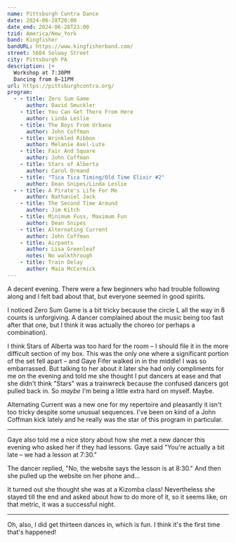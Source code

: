 ```yaml
---
name: Pittsburgh Contra Dance
date: 2024-06-28T20:00
date_end: 2024-06-28T23:00
tzid: America/New_York
band: Kingfisher
bandURL: https://www.kingfisherband.com/
street: 5604 Solway Street
city: Pittsburgh PA
description: |+
  Workshop at 7:30PM  
  Dancing from 8–11PM
url: https://pittsburghcontra.org/
program:
  - - title: Zero Sum Game
      author: David Smuckler
    - title: You Can Get There From Here
      author: Linda Leslie
    - title: The Boys From Urbana
      author: John Coffman
    - title: Wrinkled Ribbon
      author: Melanie Axel-Lute
    - title: Fair And Square
      author: John Coffman
    - title: Stars of Alberta
      author: Carol Ormand
    - title: "Tica Tica Timing/Old Time Elixir #2"
      author: Dean Snipes/Linda Leslie
  - - title: A Pirate's Life For Me
      author: Nathaniel Jack
    - title: The Second Time Around
      author: Jim Kitch
    - title: Minimum Fuss, Maximum Fun
      author: Dean Snipes
    - title: Alternating Current
      author: John Coffman
    - title: Airpants
      author: Lisa Greenleaf
      notes: No walkthrough
    - title: Train Delay
      author: Maia McCormick
---
```


A decent evening. There were a few beginners who had trouble following along and I felt bad about that, but everyone seemed in good spirits.

I noticed Zero Sum Game is a bit tricky because the circle L all the way in 8 counts is unforgiving. A dancer complained about the music being too fast after that one, but I think it was actually the choreo (or perhaps a combination).

I think Stars of Alberta was too hard for the room – I should file it in the more difficult section of my box. This was the only one where a significant portion of the set fell apart – and Gaye Fifer walked in in the middle! I was so embarrassed. But talking to her about it later she had only compliments for me on the evening and told me she thought I put dancers at ease and that she didn't think "Stars" was a trainwreck because the confused dancers got pulled back in. So _maybe_ I'm being a little extra hard on myself. Maybe.

Alternating Current was a new one for my repertoire and pleasantly it isn't too tricky despite some unusual sequences. I've been on kind of a John Coffman kick lately and he really was the star of this program in particular.

***

Gaye also told me a nice story about how she met a new dancer this evening who asked her if they had lessons. Gaye said "You're actually a bit late – we had a lesson at 7:30."

The dancer replied, "No, the website says the lesson is at 8:30." And then she pulled up the website on her phone and...

It turned out she thought she was at a Kizomba class! Nevertheless she stayed till the end and asked about how to do more of it, so it seems like, on that metric, it was a successful night.

***

Oh, also, I did get thirteen dances in, which is fun. I think it's the first time that's happened!
